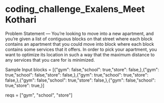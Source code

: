 # coding_challenge_Exalens_Meet Kothari

Problem Statement — You’re looking to move into a new apartment, and you’re given a list of contiguous blocks on that street where each block contains an apartment that you could move into block where each block contains some services that it offers. In order to pick your apartment, you want to optimize its location in such a way that the maximum distance to any services that you care for is minimized.

Sample Input blocks = [{"gym": false,"school": true,"store": false,},{"gym": true,"school": false,"store": false,},{"gym": true,"school": true,"store": false,},{"gym": false,"school": true,"store": false,},{"gym": false,"school": true,"store": true,}]

reqs = ["gym", "school", "store"]
